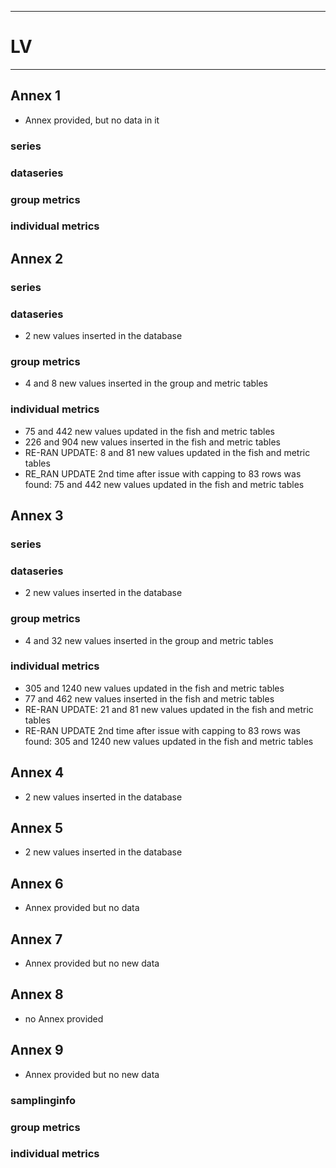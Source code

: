 -----------------------------------------------------------
# LV
-----------------------------------------------------------

## Annex 1
* Annex provided, but no data in it
### series

### dataseries


### group metrics


### individual metrics

## Annex 2

### series


### dataseries
* 2 new values inserted in the database

### group metrics
 * 4 and 8 new values inserted in the group and metric tables

### individual metrics
* 75 and 442 new values updated in the fish and metric tables
* 226 and 904 new values inserted in the fish and metric tables
* RE-RAN UPDATE: 8 and 81 new values updated in the fish and metric tables
* RE_RAN UPDATE 2nd time after issue with capping to 83 rows was found:  75 and 442 new values updated in the fish and metric tables


## Annex 3

### series

  
### dataseries
* 2 new values inserted in the database

### group metrics
*  4 and 32 new values inserted in the group and metric tables

### individual metrics
* 305 and 1240 new values updated in the fish and metric tables
* 77 and 462 new values inserted in the fish and metric tables
* RE-RAN UPDATE: 21 and 81 new values updated in the fish and metric tables
* RE-RAN UPDATE 2nd time after issue with capping to 83 rows was found: 305 and 1240 new values updated in the fish and metric tables 

## Annex 4
* 2 new values inserted in the database

## Annex 5
* 2 new values inserted in the database

## Annex 6
* Annex provided but no data


## Annex 7
* Annex provided but no new data


## Annex 8
* no Annex provided

## Annex 9
* Annex provided but no new data
  
### samplinginfo


### group metrics


### individual metrics



